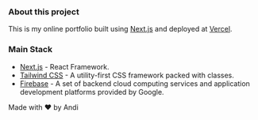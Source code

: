 ### About this project

This is my online portfolio built using [Next.js](https://nextjs.org/) and deployed at [Vercel](https://vercel.com/).

### Main Stack

- [Next.js](https://nextjs.org/) - React Framework.
- [Tailwind CSS](https://tailwindcss.com/) - A utility-first CSS framework packed with classes.
- [Firebase](https://firebase.google.com/) - A set of backend cloud computing services and application development platforms provided by Google.

Made with ♥ by Andi
